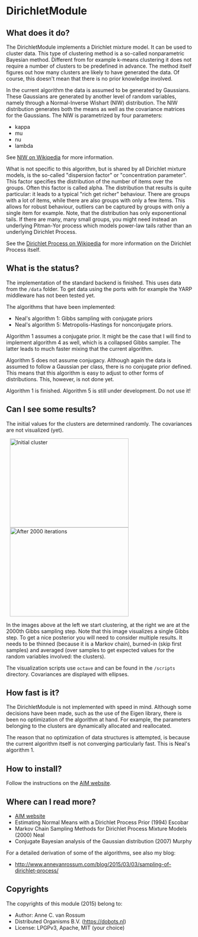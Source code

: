 <!-- Uses markdown syntax for neat display at github. This is the most important thing to your user. Be not afraid that
	you are too long-winded. If you tell someone what the Battacharyya distance is, they probably will appreciate
	that even if they already know. Be also clear about its complexity, say if it is exponential in time or the 
	number of pixels for example. 

	Tips on syntax:
	
	Use pictures:
	  ![picture](https://raw.github.com/git_username/git_repos/master/module_name/some_doc_folder/picture.jpg)

	Use math notation (http://stackoverflow.com/questions/11256433):
	- Experiment on http://latex.codecogs.com/gif.latex?c=\sqrt{E/m} to check your equation
	- Encode the math part c=\sqrt{E/m} on http://www.url-encode-decode.com/urlencode
	- And write it in markdown syntax as:
	   ![equation](http://latex.codecogs.com/gif.latex?c%3D%5Csqrt%7BE%2Fm%7D)
-->

# DirichletModule

## What does it do?

The DirichletModule implements a Dirichlet mixture model. It can be used to cluster data. This type of clustering
method is a so-called nonparametric Bayesian method. Different from for example k-means clustering it does not 
require a number of clusters to be predefined in advance. The method itself figures out how many clusters are likely
to have generated the data. Of course, this doesn't mean that there is no prior knowledge involved. 

In the current algorithm the data is assumed to be generated by Gaussians. These Gaussians are generated by another
level of random variables, namely through a Normal-Inverse Wishart (NIW) distribution. The NIW distribution generates
both the means as well as the covariance matrices for the Gaussians. The NIW is parametrized by four parameters:

* kappa
* mu
* nu
* lambda

See [NIW on Wikipedia](http://en.wikipedia.org/wiki/Normal-inverse-Wishart_distribution) for more information.

What is not specific to this algorithm, but is shared by all Dirichlet mixture models, is the so-called "dispersion
factor" or "concentration parameter". This factor specifies the distribution of the number of items over the groups. 
Often this factor is called alpha. The distribution that results is quite particular: it leads to a typical
"rich get richer" behaviour. There are groups with a lot of items, while there are also groups with only a few items.
This allows for robust behaviour, outliers can be captured by groups with only a single item for example. Note, that
the distribution has only exponentional tails. If there are many, many small groups, you might need instead an
underlying Pitman-Yor process which models power-law tails rather than an underlying Dirichlet Process.

See the [Dirichlet Process on Wikipedia](http://en.wikipedia.org/wiki/Dirichlet_process) for more information on the 
Dirichlet Process itself.

## What is the status?

The implementation of the standard backend is finished. This uses data from the `/data` folder. To get data using
the ports with for example the YARP middleware has not been tested yet.

The algorithms that have been implemented:

* Neal's algorithm 1: Gibbs sampling with conjugate priors
* Neal's algorithm 5: Metropolis-Hastings for nonconjugate priors.

Algorithm 1 assumes a conjugate prior. It might be the case that I will find to implement algorithm 4 as well,
which is a collapsed Gibbs sampler. The latter leads to much faster mixing that the current algorithm. 

Algorithm 5 does not assume conjugacy. Although again the data is assumed to follow a Gaussian per class, there is no
conjugate prior defined. This means that this algorithm is easy to adjust to other forms of distributions. This, 
however, is not done yet.

Algorithm 1 is finished. Algorithm 5 is still under development. Do not use it! 

## Can I see some results?

The initial values for the clusters are determined randomly. The covariances are not visualized (yet). 

<img src="https://github.com/mrquincle/aim_modules/raw/master/DirichletModule/docs/images/init.jpg" width="320" height="240" 
	title="Initial cluster" hspace="10"/>
<img src="https://github.com/mrquincle/aim_modules/raw/master/DirichletModule/docs/images/clusters.jpg" width="320" height="240" 
	title="After 2000 iterations" hspace="10"/>

In the images above at the left we start clustering, at the right we are at the 2000th Gibbs sampling step. Note that 
this image visualizes a single Gibbs step. To get a nice posterior you will need to consider multiple results. It needs 
to be thinned (because it is a Markov chain), burned-in (skip first samples) and averaged (over samples to get expected
values for the random variables involved: the clusters).

The visualization scripts use `octave` and can be found in the `/scripts` directory. Covariances are displayed with
ellipses.

## How fast is it?

The DirichletModule is not implemented with speed in mind. Although some decisions have been made, such as the use of
the Eigen library, there is been no optimization of the algorithm at hand. For example, the parameters belonging to 
the clusters are dynamically allocated and reallocated. 

The reason that no optimization of data structures is attempted, is because the current algorithm itself is not 
converging particularly fast. This is Neal's algorithm 1. 

## How to install?

Follow the instructions on the [AIM website](http://dobots.github.com/aim/). 

## Where can I read more?

* [AIM website](http://dobots.github.com/aim-bzr/) 
* Estimating Normal Means with a Dirichlet Process Prior (1994) Escobar                      
* Markov Chain Sampling Methods for Dirichlet Process Mixture Models (2000) Neal             
* Conjugate Bayesian analysis of the Gaussian distribution (2007) Murphy  

For a detailed derivation of some of the algorithms, see also my blog:

* http://www.annevanrossum.com/blog/2015/03/03/sampling-of-dirichlet-process/

## Copyrights

The copyrights of this module (2015) belong to:

- Author: Anne C. van Rossum
- Distributed Organisms B.V. (https://dobots.nl)
- License: LPGPv3, Apache, MIT (your choice)
